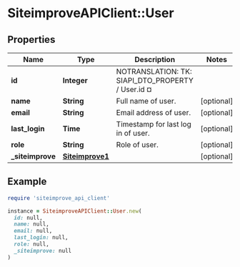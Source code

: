 # SiteimproveAPIClient::User

## Properties

| Name | Type | Description | Notes |
| ---- | ---- | ----------- | ----- |
| **id** | **Integer** | NOTRANSLATION: TK: SIAPI_DTO_PROPERTY / User.id ¤ |  |
| **name** | **String** | Full name of user. | [optional] |
| **email** | **String** | Email address of user. | [optional] |
| **last_login** | **Time** | Timestamp for last log in of user. | [optional] |
| **role** | **String** | Role of user. | [optional] |
| **_siteimprove** | [**Siteimprove1**](Siteimprove1.md) |  | [optional] |

## Example

```ruby
require 'siteimprove_api_client'

instance = SiteimproveAPIClient::User.new(
  id: null,
  name: null,
  email: null,
  last_login: null,
  role: null,
  _siteimprove: null
)
```

